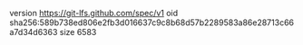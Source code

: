 version https://git-lfs.github.com/spec/v1
oid sha256:589b738ed806e2fb3d016637c9c8b68d57b2289583a86e28713c66a7d34d6363
size 6583
